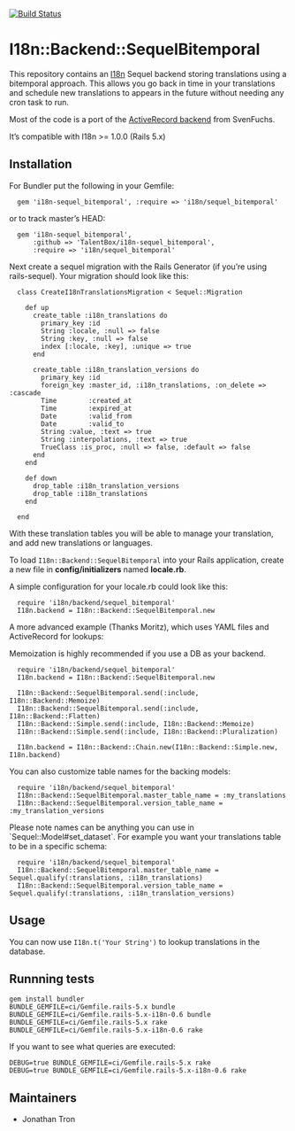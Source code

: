 [![Build Status](https://github.com/github/docs/actions/workflows/main.yml/badge.svg)](https://github.com/TalentBox/i18n-sequel_bitemporal/actions)

# I18n::Backend::SequelBitemporal

This repository contains an [I18n](http://github.com/svenfuchs/i18n)
Sequel
backend storing translations using a bitemporal approach. This allows
you go back in time
in your translations and schedule new translations to appears in the
future without
needing any cron task to run.

Most of the code is a port of the [ActiveRecord
backend](http://github.com/svenfuchs/i18n-activerecord) from SvenFuchs.

It’s compatible with I18n \>= 1.0.0 (Rails 5.x)

## Installation

For Bundler put the following in your Gemfile:

```
  gem 'i18n-sequel_bitemporal', :require => 'i18n/sequel_bitemporal'
```

or to track master’s HEAD:

```
  gem 'i18n-sequel_bitemporal',
      :github => 'TalentBox/i18n-sequel_bitemporal',
      :require => 'i18n/sequel_bitemporal'
```

Next create a sequel migration with the Rails Generator (if you’re using
rails-sequel).
Your migration should look like this:

```
  class CreateI18nTranslationsMigration < Sequel::Migration

    def up
      create_table :i18n_translations do
        primary_key :id
        String :locale, :null => false
        String :key, :null => false
        index [:locale, :key], :unique => true
      end

      create_table :i18n_translation_versions do
        primary_key :id
        foreign_key :master_id, :i18n_translations, :on_delete => :cascade
        Time        :created_at
        Time        :expired_at
        Date        :valid_from
        Date        :valid_to
        String :value, :text => true
        String :interpolations, :text => true
        TrueClass :is_proc, :null => false, :default => false
      end
    end

    def down
      drop_table :i18n_translation_versions
      drop_table :i18n_translations
    end

  end
```

With these translation tables you will be able to manage your
translation, and add new translations or languages.

To load `I18n::Backend::SequelBitemporal` into your Rails application,
create a new file in **config/initializers** named **locale.rb**.

A simple configuration for your locale.rb could look like this:

```
  require 'i18n/backend/sequel_bitemporal'
  I18n.backend = I18n::Backend::SequelBitemporal.new
```

A more advanced example (Thanks Moritz), which uses YAML files and
ActiveRecord for lookups:

Memoization is highly recommended if you use a DB as your backend.

```
  require 'i18n/backend/sequel_bitemporal'
  I18n.backend = I18n::Backend::SequelBitemporal.new

  I18n::Backend::SequelBitemporal.send(:include, I18n::Backend::Memoize)
  I18n::Backend::SequelBitemporal.send(:include, I18n::Backend::Flatten)
  I18n::Backend::Simple.send(:include, I18n::Backend::Memoize)
  I18n::Backend::Simple.send(:include, I18n::Backend::Pluralization)

  I18n.backend = I18n::Backend::Chain.new(I18n::Backend::Simple.new, I18n.backend)
```

You can also customize table names for the backing models:

```
  require 'i18n/backend/sequel_bitemporal'
  I18n::Backend::SequelBitemporal.master_table_name = :my_translations
  I18n::Backend::SequelBitemporal.version_table_name = :my_translation_versions
```

Please note names can be anything you can use in
\`Sequel::Model\#set\_dataset\`.
For example you want your translations table to be in a specific schema:

```
  require 'i18n/backend/sequel_bitemporal'
  I18n::Backend::SequelBitemporal.master_table_name = Sequel.qualify(:translations, :i18n_translations)
  I18n::Backend::SequelBitemporal.version_table_name = Sequel.qualify(:translations, :i18n_translation_versions)
```

## Usage

You can now use `I18n.t('Your String')` to lookup translations in the
database.

## Runnning tests

    gem install bundler
    BUNDLE_GEMFILE=ci/Gemfile.rails-5.x bundle
    BUNDLE_GEMFILE=ci/Gemfile.rails-5.x-i18n-0.6 bundle
    BUNDLE_GEMFILE=ci/Gemfile.rails-5.x rake
    BUNDLE_GEMFILE=ci/Gemfile.rails-5.x-i18n-0.6 rake

If you want to see what queries are executed:

    DEBUG=true BUNDLE_GEMFILE=ci/Gemfile.rails-5.x rake
    DEBUG=true BUNDLE_GEMFILE=ci/Gemfile.rails-5.x-i18n-0.6 rake

## Maintainers

  - Jonathan Tron
